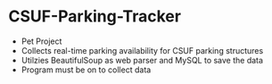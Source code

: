 # CSUF-Parking-Tracker
* Pet Project
* Collects real-time parking availability for CSUF parking structures
* Utilzies BeautifulSoup as web parser and MySQL to save the data
* Program must be on to collect data
